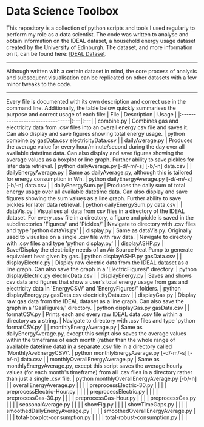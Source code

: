 # Data Science Toolbox
This repository is a collection of python scripts and tools I used regularly to perform my role as a data scientist. 
The code was written to analyse and obtain information on the IDEAL dataset, a household energy usage dataset created by the University of Edinburgh.
The dataset, and more information on it, can be found here: [IDEAL Dataset](https://datashare.is.ed.ac.uk/handle/10283/3647).

---------------

Although written with a certain dataset in mind, the core process of analysis and subsequent visualisation can be replicated on other datasets with a few minor tweaks to the code.

---------------

Every file is documented with its own description and correct use in the command line.
Additionally, the table below quickly summarises the purpose and correct usage of each file:
| File                            | Description | Usage |
|:--------------------------------|:---|:---|
| combine.py                      | Combines gas and electricity data from .csv files into an overall energy csv file and saves it. Can also display and save figures showing total energy usage. | python combine.py gasData.csv electricityData.csv |
| dailyAverage.py                 | Produces the average value for every hour/minute/second during the day over all available datetime data. Can also display and save figures showing the average values as a boxplot or line graph. Further ability to save pickles for later data retrieval. | python dailyAverage.py [-d/-m/-s] [-b/-n] data.csv |
| dailyEnergyAverage.py           | Same as dailyAverage.py, although this is tailored for energy consumption in Wh. | python dailyEnergyAverage.py [-d/-m/-s] [-b/-n] data.csv |
| dailyEnergySum.py               | Produces the daily sum of total energy usage over all available datetime data. Can also display and save figures showing the sum values as a line graph. Further ability to save pickles for later data retrieval. | python dailyEnergySum.py data.csv |
| dataVis.py                      | Visualises all data from csv files in a directory of the IDEAL dataset. For every .csv file in a directory, a figure and pickle is saved in the subdirectories 'Figures/' and 'Pickles/' | Navigate to directory with .csv files and type 'python dataVis.py' |
| display.py                      | Same as dataVis.py. Originally used to visualise on a single .csv file with raw data. | Navigate to directory with .csv files and type 'python display.py' |
| displayASHP.py                  | Save/Display the electricity needs of an Air Source Heat Pump to generate equivalent heat given by gas. | python displayASHP.py gasData.csv |
| displayElectric.py              | Display raw electric data from the IDEAL dataset as a line graph. Can also save the graph in a 'ElectricFigures/' directory. | python displayElectric.py electricData.csv |
| displayEnergy.py                | Saves and shows csv data and figures that show a user's total energy usage from gas and electricity data in 'EnergyCSV/' and 'EnergyFigures/' folders. | python displayEnergy.py gasData.csv electricityData.csv |
| displayGas.py                   | Display raw gas data from the IDEAL dataset as a line graph. Can also save the graph in a 'GasFigures/' directory. | python displayGas.py gasData.csv |
| formatCSV.py                    | Prints each and every raw IDEAL data .csv file within a directory as a string. | Navigate to directory with .csv files and type 'python formatCSV.py' |
| monthlyEnergyAverage.py         | Same as dailyEnergyAverage.py, except this script also saves the average values within the timeframe of each month (rather than the whole range of available datetime data) in a separate .csv file in a directory called 'MonthlyAveEnergyCSV/'. | python monthlyEnergyAverage.py [-d/-m/-s] [-b/-n] data.csv |
| monthlyOverallEnergyAverage.py  | Same as monthlyEnergyAverage.py, except this script saves the average hourly values (for each month's timeframe) from all .csv files in a directory rather than just a single .csv file. | python monthlyOverallEnergyAverage.py [-b/-n] |
| overallEnergyAverage.py         |  |  |
| preprocessElectric-30.py        |  |  |
| preprocessElectric-Hour.py      |  |  |
| preprocessElectric.py           |  |  |
| preprocessGas-30.py             |  |  |
| preprocessGas-Hour.py           |  |  |
| preprocessGas.py                |  |  |
| seasonalAverage.py              |  |  |
| showFig.py                      |  |  |
| showTimeGaps.py                 |  |  |
| smoothedDailyEnergyAverage.py   |  |  |
| smoothedOverallEnergyAverage.py |  |  |
| total-boxplot-consumption.py    |  |  |
| total-robust-consumption.py     |  |  |
